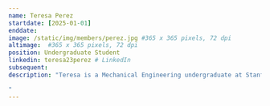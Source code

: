 ```yaml
---
name: Teresa Perez
startdate: [2025-01-01]
enddate: 
image: /static/img/members/perez.jpg #365 x 365 pixels, 72 dpi
altimage:  #365 x 365 pixels, 72 dpi
position: Undergraduate Student 
linkedin: teresa23perez # LinkedIn
subsequent: 
description: "Teresa is a Mechanical Engineering undergraduate at Stanford University with an interest in sustainable design.

"
---
```

